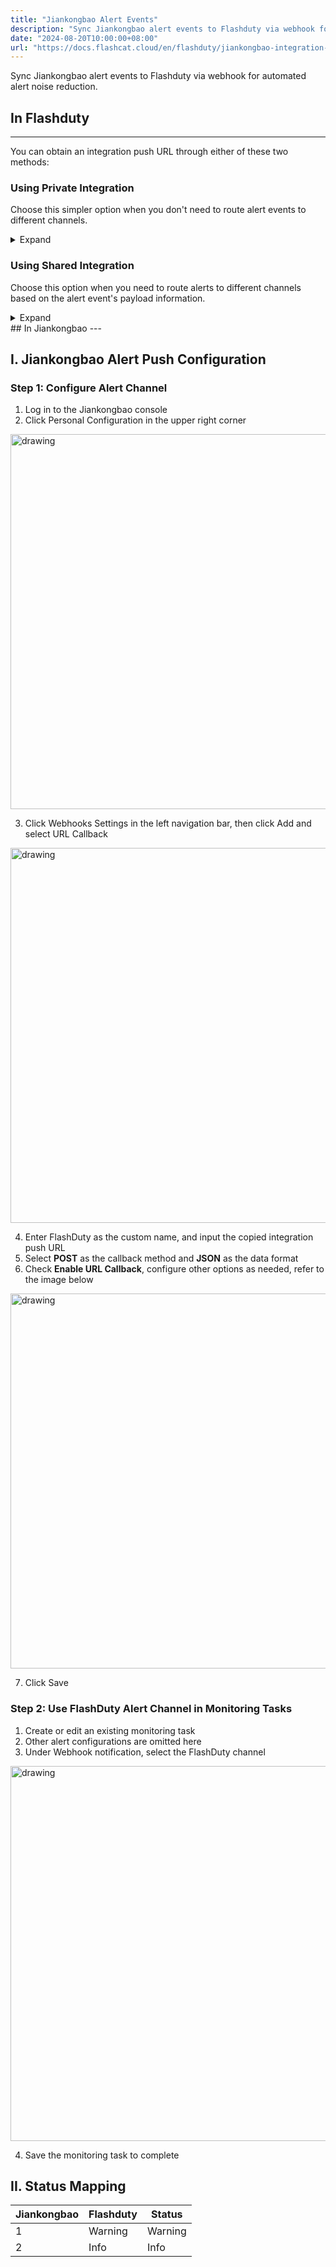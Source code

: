 ```yaml
---
title: "Jiankongbao Alert Events"
description: "Sync Jiankongbao alert events to Flashduty via webhook for automated alert noise reduction"
date: "2024-08-20T10:00:00+08:00"
url: "https://docs.flashcat.cloud/en/flashduty/jiankongbao-integration-guide"
---
```


Sync Jiankongbao alert events to Flashduty via webhook for automated alert noise reduction.

<div class="hide">

## In Flashduty
---
You can obtain an integration push URL through either of these two methods:

### Using Private Integration

Choose this simpler option when you don't need to route alert events to different channels.

<details>
  <summary>Expand</summary>
  
  1. Go to the Flashduty console, select **Channel**, and enter a specific channel's details page
  2. Select the **Integration** tab, click **Add Integration** to enter the integration page
  3. Choose **Jiankongbao** integration and click **Save** to generate a card
  4. Click the generated card to view the **push URL**, copy it for later use, and you're Done
  
</details>

### Using Shared Integration

Choose this option when you need to route alerts to different channels based on the alert event's payload information.

<details>
  <summary>Expand</summary>
  
  1. Go to the Flashduty console, select **Integration Center=>Alert Events** to enter the integration selection page
  2. Select **Jiankongbao** integration:
        - **Integration Name**: Define a name for this integration
  3. Click **Save** and copy the newly generated **push URL** for later use
  4. Click **Create Route** to configure routing rules for the integration. You can match different alerts to different channels based on conditions, or set a default channel as a fallback, and adjust as needed later
  5. Done
    
</details>
</div>
## In Jiankongbao
---

<div class="md-block">

## I. Jiankongbao Alert Push Configuration

### Step 1: Configure Alert Channel
1. Log in to the Jiankongbao console
2. Click Personal Configuration in the upper right corner

<img alt="drawing" width="600" src="https://fcpub-1301667576.cos.ap-nanjing.myqcloud.com/flashduty/doc/jkb-1.png" />

3. Click Webhooks Settings in the left navigation bar, then click Add and select URL Callback

<img alt="drawing" width="600" src="https://fcpub-1301667576.cos.ap-nanjing.myqcloud.com/flashduty/doc/jkb-2.png" />

4. Enter FlashDuty as the custom name, and input the copied integration push URL
5. Select **POST** as the callback method and **JSON** as the data format
6. Check **Enable URL Callback**, configure other options as needed, refer to the image below

<img alt="drawing" width="600" src="https://fcpub-1301667576.cos.ap-nanjing.myqcloud.com/flashduty/doc/jkb-3.png" />

7. Click Save

### Step 2: Use FlashDuty Alert Channel in Monitoring Tasks
1. Create or edit an existing monitoring task
2. Other alert configurations are omitted here
3. Under Webhook notification, select the FlashDuty channel

<img alt="drawing" width="600" src="https://fcpub-1301667576.cos.ap-nanjing.myqcloud.com/flashduty/doc/jkb-4.png" />

4. Save the monitoring task to complete
</div>

## II. Status Mapping

<div class="md-block">
  
|Jiankongbao|Flashduty|Status|
|---|---|---|
|1|Warning|Warning|
|2|Info|Info|

</div>
